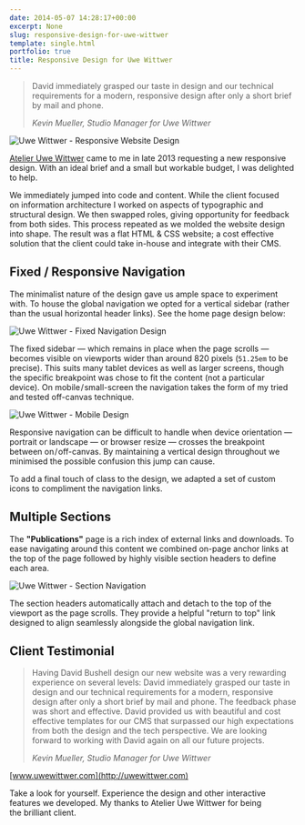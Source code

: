 ```yaml
---
date: 2014-05-07 14:28:17+00:00
excerpt: None
slug: responsive-design-for-uwe-wittwer
template: single.html
portfolio: true
title: Responsive Design for Uwe Wittwer
---
```


> David immediately grasped our taste in design and our technical requirements for a modern, responsive design after only a short brief by mail and phone.
>
> <cite>Kevin Mueller, _Studio Manager for Uwe Wittwer_</cite>

![Uwe Wittwer - Responsive Website Design](/images/2014/05/uwe-wittwer-website-design.png)

[Atelier Uwe Wittwer](http://uwewittwer.com) came to me in late 2013 requesting a new responsive design. With an ideal brief and a small but workable budget, I was delighted to help.

We immediately jumped into code and content. While the client focused on information architecture I worked on aspects of typographic and structural design. We then swapped roles, giving opportunity for feedback from both sides. This process repeated as we molded the website design into shape. The result was a flat HTML & CSS website; a cost effective solution that the client could take in-house and integrate with their CMS.

## Fixed / Responsive Navigation

The minimalist nature of the design gave us ample space to experiment with. To house the global navigation we opted for a vertical sidebar (rather than the usual horizontal header links). See the home page design below:

![Uwe Wittwer - Fixed Navigation Design](/images/2014/05/uwe-wittwer-fixed-nav-design.png)

The fixed sidebar — which remains in place when the page scrolls — becomes visible on viewports wider than around 820 pixels (`51.25em` to be precise). This suits many tablet devices as well as larger screens, though the specific breakpoint was chose to fit the content (not a particular device). On mobile / small-screen the navigation takes the form of my tried and tested off-canvas technique.

![Uwe Wittwer - Mobile Design](/images/2014/05/uwe-wittwer-mobile-design.png)

Responsive navigation can be difficult to handle when device orientation — portrait or landscape — or browser resize — crosses the breakpoint between on / off-canvas. By maintaining a vertical design throughout we minimised the possible confusion this jump can cause.

To add a final touch of class to the design, we adapted a set of custom icons to compliment the navigation links.

## Multiple Sections

The **"Publications"** page is a rich index of external links and downloads. To ease navigating around this content we combined on-page anchor links at the top of the page followed by highly visible section headers to define each area.

![Uwe Wittwer - Section Navigation](/images/2014/05/uwe-wittwer-section-navigation.png)

The section headers automatically attach and detach to the top of the viewport as the page scrolls. They provide a helpful "return to top" link designed to align seamlessly alongside the global navigation link.

## Client Testimonial

> Having David Bushell design our new website was a very rewarding experience on several levels: David immediately grasped our taste in design and our technical requirements for a modern, responsive design after only a short brief by mail and phone. The feedback phase was short and effective. David provided us with beautiful and cost effective templates for our CMS that surpassed our high expectations from both the design and the tech perspective. We are looking forward to working with David again on all our future projects.
>
> <cite>Kevin Mueller, _Studio Manager for Uwe Wittwer_</cite>

[www.uwewittwer.com](http://uwewittwer.com)

Take a look for yourself. Experience the design and other interactive features we developed. My thanks to Atelier Uwe Wittwer for being the brilliant client.
